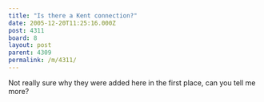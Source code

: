 ```yaml
---
title: "Is there a Kent connection?"
date: 2005-12-20T11:25:16.000Z
post: 4311
board: 8
layout: post
parent: 4309
permalink: /m/4311/
---
```

Not really sure why they were added here in the first place, can you tell me more?
